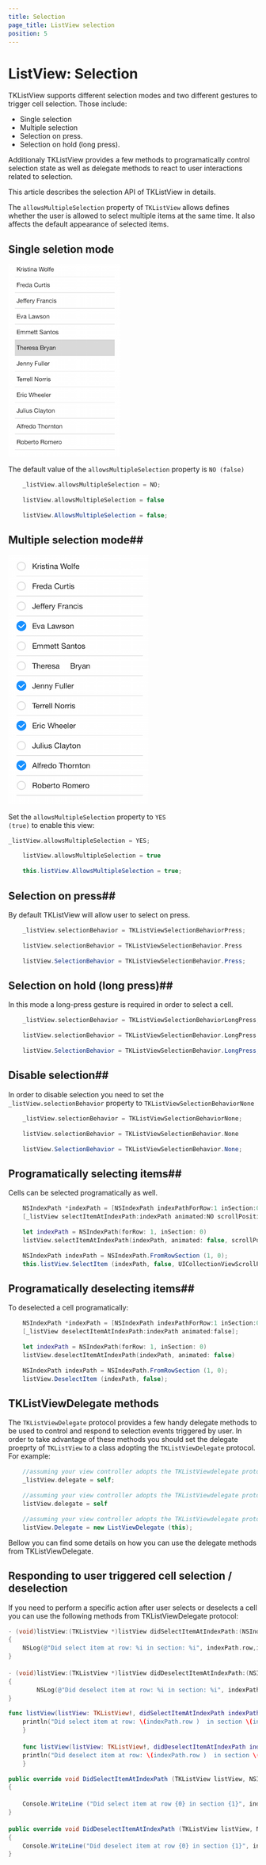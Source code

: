 ```yaml
---
title: Selection
page_title: ListView selection
position: 5
---
```


# ListView: Selection

TKListView supports different selection modes and two different gestures to trigger cell selection. Those include:

- Single selection
- Multiple selection
- Selection on press.
- Selection on hold (long press).

Additionaly TKListView provides a few methods to programatically control selection state as well as delegate methods to react to user interactions related to selection.

This article describes the selection API of TKListView in details.

The <code>allowsMultipleSelection</code> property of <code>TKListView</code> allows defines whether the user is allowed to select multiple items at the same time. It also affects the default appearance of selected items.

## Single seletion mode ##

<img src="../images/listview-selection001.png"/>

The default value of the <code>allowsMultipleSelection</code> property is <code>NO (false)</code> 

```Objective-C
	_listView.allowsMultipleSelection = NO;
```
```Swift
	listView.allowsMultipleSelection = false
```
```C#
	listView.AllowsMultipleSelection = false;
```

## Multiple selection mode##

<img src="../images/listview-selection002.png"/>

Set the <code>allowsMultipleSelection</code> property to <code>YES (true)</code> to enable this view:

```Objective-C
_listView.allowsMultipleSelection = YES;
```
```Swift
	listView.allowsMultipleSelection = true	
```
```C#
	this.listView.AllowsMultipleSelection = true;
```

## Selection on press##

By default TKListView will allow user to select on press.

```Objective-C
    _listView.selectionBehavior = TKListViewSelectionBehaviorPress;
```
```Swift
	listView.selectionBehavior = TKListViewSelectionBehavior.Press
```
```C#
	listView.SelectionBehavior = TKListViewSelectionBehavior.Press;
```

## Selection on hold (long press)##

In this mode a long-press gesture is required in order to select a cell.

```Objective-C
	_listView.selectionBehavior = TKListViewSelectionBehaviorLongPress;
```
```Swift
	listView.selectionBehavior = TKListViewSelectionBehavior.LongPress
```
```C#
	listView.SelectionBehavior = TKListViewSelectionBehavior.LongPress;
```
## Disable selection##
In order to disable selection you need to set the <code>_listView.selectionBehavior</code> property to  <code>TKListViewSelectionBehaviorNone</code>
```Objective-C
    _listView.selectionBehavior = TKListViewSelectionBehaviorNone;
```
```Swift
	listView.selectionBehavior = TKListViewSelectionBehavior.None
```
```C#
	listView.SelectionBehavior = TKListViewSelectionBehavior.None;
```
## Programatically selecting items##

Cells can be selected programatically as well.

```Objective-C
	NSIndexPath *indexPath = [NSIndexPath indexPathForRow:1 inSection:0];
	[_listView selectItemAtIndexPath:indexPath animated:NO scrollPosition:UICollectionViewScrollPositionNone];
```
```Swift
	let indexPath = NSIndexPath(forRow: 1, inSection: 0)
	listView.selectItemAtIndexPath(indexPath, animated: false, scrollPosition: UICollectionViewScrollPosition.None)
```
```C#
	NSIndexPath indexPath = NSIndexPath.FromRowSection (1, 0);
	this.listView.SelectItem (indexPath, false, UICollectionViewScrollPosition.None);
```
## Programatically deselecting items##

To deselected a cell programatically:

```Objective-C
	NSIndexPath *indexPath = [NSIndexPath indexPathForRow:1 inSection:0];
	[_listView deselectItemAtIndexPath:indexPath animated:false];
```
```Swift
	let indexPath = NSIndexPath(forRow: 1, inSection: 0)
	listView.deselectItemAtIndexPath(indexPath, animated: false)
```
```C#
	NSIndexPath indexPath = NSIndexPath.FromRowSection (1, 0);
	listView.DeselectItem (indexPath, false);
```

## TKListViewDelegate methods

The <code>TKListViewDelegate</code> protocol provides a few handy delegate methods to be used to control and respond to selection events triggered by user. In order to take advantage of these methods you should set the delegate proeprty of <code>TKListView</code> to a class adopting the <code>TKListViewDelegate</code> protocol. For example:

```Objective-C
	//assuming your view controller adopts the TKListViewdelegate protocol
    _listView.delegate = self;
```
```Swift
	//assuming your view controller adopts the TKListViewdelegate protocol
	listView.delegate = self
```
```C#
	//assuming your view controller adopts the TKListViewdelegate protocol
	listView.Delegate = new ListViewDelegate (this);
```
Bellow you can find some details on how you can use the delegate methods from TKListViewDelegate.

## Responding to user triggered cell selection / deselection

If you need to perform a specific action after user selects or deselects a cell you can use the following methods from TKListViewDelegate protocol:

```Objective-C
- (void)listView:(TKListView *)listView didSelectItemAtIndexPath:(NSIndexPath *)indexPath
{
    NSLog(@"Did select item at row: %i in section: %i", indexPath.row,indexPath.section);
}

- (void)listView:(TKListView *)listView didDeselectItemAtIndexPath:(NSIndexPath *)indexPath
{
        NSLog(@"Did deselect item at row: %i in section: %i", indexPath.row,indexPath.section);
}
```
```Swift
func listView(listView: TKListView!, didSelectItemAtIndexPath indexPath: NSIndexPath!) {
	println("Did select item at row: \(indexPath.row )  in section \(indexPath.section)")
	}
    
    func listView(listView: TKListView!, didDeselectItemAtIndexPath indexPath: NSIndexPath!){
    println("Did deselect item at row: \(indexPath.row )  in section \(indexPath.section)")
    }
```
```C#
public override void DidSelectItemAtIndexPath (TKListView listView, NSIndexPath indexPath)
{
				
	Console.WriteLine ("Did select item at row {0} in section {1}", indexPath.Row, indexPath.Section);
}

public override void DidDeselectItemAtIndexPath (TKListView listView, NSIndexPath indexPath)
{
	Console.WriteLine("Did deselect item at row {0} in section {1}", indexPath.Row, indexPath.Section);
}
```



